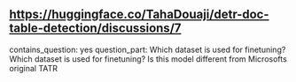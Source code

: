 ## https://huggingface.co/TahaDouaji/detr-doc-table-detection/discussions/7

contains_question: yes
question_part: Which dataset is used for finetuning? Which dataset is used for finetuning? Is this model different from Microsofts original TATR